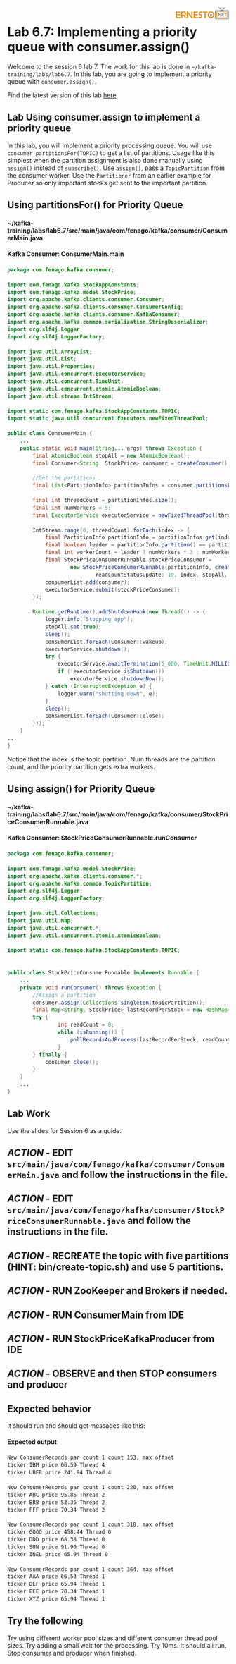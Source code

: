 <img align="right" src="./logo.png">

# Lab 6.7: Implementing a priority queue with consumer.assign()

Welcome to the session 6 lab 7. The work for this lab is done in `~/kafka-training/labs/lab6.7`.
In this lab, you are going to implement a priority queue with `consumer.assign()`.



Find the latest version of this lab [here](https://github.com/fenago/kafka-training/tree/master/lab_guides).


## Lab Using consumer.assign to implement a priority queue

In this lab, you will implement a priority processing queue.
You will use `consumer.partitionsFor(TOPIC)` to get a list of partitions.
Usage like this simplest when the partition assignment is also done manually using `assign()` instead of `subscribe()`.
Use `assign()`, pass a `TopicPartition` from the consumer worker.
Use the `Partitioner` from an earlier example for Producer so only important stocks get sent to the important partition.

## Using partitionsFor() for Priority Queue

#### ~/kafka-training/labs/lab6.7/src/main/java/com/fenago/kafka/consumer/ConsumerMain.java
#### Kafka Consumer:  ConsumerMain.main
```java
package com.fenago.kafka.consumer;

import com.fenago.kafka.StockAppConstants;
import com.fenago.kafka.model.StockPrice;
import org.apache.kafka.clients.consumer.Consumer;
import org.apache.kafka.clients.consumer.ConsumerConfig;
import org.apache.kafka.clients.consumer.KafkaConsumer;
import org.apache.kafka.common.serialization.StringDeserializer;
import org.slf4j.Logger;
import org.slf4j.LoggerFactory;

import java.util.ArrayList;
import java.util.List;
import java.util.Properties;
import java.util.concurrent.ExecutorService;
import java.util.concurrent.TimeUnit;
import java.util.concurrent.atomic.AtomicBoolean;
import java.util.stream.IntStream;

import static com.fenago.kafka.StockAppConstants.TOPIC;
import static java.util.concurrent.Executors.newFixedThreadPool;

public class ConsumerMain {
    ...
    public static void main(String... args) throws Exception {
        final AtomicBoolean stopAll = new AtomicBoolean();
        final Consumer<String, StockPrice> consumer = createConsumer();

        //Get the partitions
        final List<PartitionInfo> partitionInfos = consumer.partitionsFor(TOPIC);

        final int threadCount = partitionInfos.size();
        final int numWorkers = 5;
        final ExecutorService executorService = newFixedThreadPool(threadCount);

        IntStream.range(0, threadCount).forEach(index -> {
            final PartitionInfo partitionInfo = partitionInfos.get(index);
            final boolean leader = partitionInfo.partition() == partitionInfos.size() -1;
            final int workerCount = leader ? numWorkers * 3 : numWorkers;
            final StockPriceConsumerRunnable stockPriceConsumer =
                    new StockPriceConsumerRunnable(partitionInfo, createConsumer(),
                            readCountStatusUpdate: 10, index, stopAll, workerCount);
            consumerList.add(consumer);
            executorService.submit(stockPriceConsumer);
        });

        Runtime.getRuntime().addShutdownHook(new Thread(() -> {
            logger.info("Stopping app");
            stopAll.set(true);
            sleep();
            consumerList.forEach(Consumer::wakeup);
            executorService.shutdown();
            try {
                executorService.awaitTermination(5_000, TimeUnit.MILLISECONDS);
                if (!executorService.isShutdown())
                    executorService.shutdownNow();
            } catch (InterruptedException e) {
                logger.warn("shutting down", e);
            }
            sleep();
            consumerList.forEach(Consumer::close);
        }));
    }
...
}

```

Notice that the index is the topic partition. Num threads are the partition count, and the priority partition gets extra workers.

## Using assign() for Priority Queue

#### ~/kafka-training/labs/lab6.7/src/main/java/com/fenago/kafka/consumer/StockPriceConsumerRunnable.java
#### Kafka Consumer:  StockPriceConsumerRunnable.runConsumer
```java
package com.fenago.kafka.consumer;

import com.fenago.kafka.model.StockPrice;
import org.apache.kafka.clients.consumer.*;
import org.apache.kafka.common.TopicPartition;
import org.slf4j.Logger;
import org.slf4j.LoggerFactory;

import java.util.Collections;
import java.util.Map;
import java.util.concurrent.*;
import java.util.concurrent.atomic.AtomicBoolean;

import static com.fenago.kafka.StockAppConstants.TOPIC;


public class StockPriceConsumerRunnable implements Runnable {
    ...
    private void runConsumer() throws Exception {
        //Assign a partition
        consumer.assign(Collections.singleton(topicPartition));
        final Map<String, StockPrice> lastRecordPerStock = new HashMap<>();
        try {
                int readCount = 0;
                while (isRunning()) {
                    pollRecordsAndProcess(lastRecordPerStock, readCount);
                }
        } finally {
            consumer.close();
        }
    }
    ...
}

```

## Lab Work

Use the slides for Session 6 as a guide.

## ***ACTION*** - EDIT `src/main/java/com/fenago/kafka/consumer/ConsumerMain.java` and follow the instructions in the file.
## ***ACTION*** - EDIT `src/main/java/com/fenago/kafka/consumer/StockPriceConsumerRunnable.java` and follow the instructions in the file.
## ***ACTION*** - RECREATE the topic with five partitions (HINT: bin/create-topic.sh) and use 5 partitions.


## ***ACTION*** - RUN ZooKeeper and Brokers if needed.
## ***ACTION*** - RUN ConsumerMain from IDE
## ***ACTION*** - RUN StockPriceKafkaProducer from IDE
## ***ACTION*** - OBSERVE and then STOP consumers and producer

## Expected behavior
It should run and should get messages like this:

#### Expected output

```sh
New ConsumerRecords par count 1 count 153, max offset
ticker IBM price 66.59 Thread 4
ticker UBER price 241.94 Thread 4

New ConsumerRecords par count 1 count 220, max offset
ticker ABC price 95.85 Thread 2
ticker BBB price 53.36 Thread 2
ticker FFF price 70.34 Thread 2

New ConsumerRecords par count 1 count 318, max offset
ticker GOOG price 458.44 Thread 0
ticker DDD price 68.38 Thread 0
ticker SUN price 91.90 Thread 0
ticker INEL price 65.94 Thread 0

New ConsumerRecords par count 1 count 364, max offset
ticker AAA price 66.53 Thread 1
ticker DEF price 65.94 Thread 1
ticker EEE price 70.34 Thread 1
ticker XYZ price 65.94 Thread 1

```

## Try the following

Try using different worker pool sizes and different consumer thread pool sizes.
Try adding a small wait for the processing. Try 10ms.
It should all run. Stop consumer and producer when finished.

